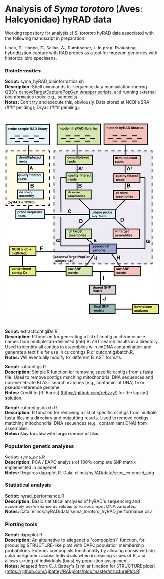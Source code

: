 # Analysis of *Syma torotoro* (Aves: Halcyonidae) hyRAD data

Working repository for analysis of *S. torotoro* hyRAD data associated with the following manuscript in preparation:

Linck, E., Hanna, Z., Sellas, A., Dumbacher, J. In prep. Evaluating hybridization capture with RAD probes as a tool for museum genomics with historical bird specimens. 

### Bioinformatics

**Script:** syma_hyRAD_bioinformatics.sh  
**Description:** Shell commands for sequence data manipulation running QB3's [denovoTargetCapturePopGen wrapper scripts](https://github.com/CGRL-QB3-UCBerkeley/denovoTargetCapturePopGen), and running external bioinformatics tools (e.g., samtools)   
**Notes:** Don't try and execute this, obviously. Data stored at NCBI's SRA (### pending); Dryad (### pending). 
  
&nbsp;
  
<p align="center">
<img src="https://github.com/elinck/hyRAD/blob/master/figures/hyrad_bioinformatics_flowchart.png" width="500" height="621">
</p>
  
&nbsp;
  
**Script:** extractcontigIDs.R  
**Description:** R function for generating a list of contig or chromosome names from multiple tab-delimited (m6) BLAST search results in a directory. Used to identify all contigs in assemblies with mtDNA contamination and generate a text file for use in cutcontigs.R or cutcontigsbatch.R.   
**Notes:** Will eventually modify for different BLAST formats. 

**Script:** cutcontigs.R  
**Description:** Simple R function for removing specific contigs from a fasta file. Used to remove contigs matching mitochondrial DNA   sequences and non-vertebrate BLAST search matches (e.g., contaminant DNA) from pseudo-reference genome.  
**Notes:** Credit to [R. Harris] (https://github.com/rebzzy/) for the lapply() solution.  

**Script:** cutcontigsbatch.R  
**Description:** R function for removing a list of specific contigs from multiple fasta files in a directory and outputting results. Used to remove contigs matching mitochondrial DNA sequences (e.g., contaminant DNA) from assemblies.  
**Notes:** May be slow with large number of files. 

### Population genetic analyses

**Script:** syma_pca.R  
**Description:** PCA / DAPC analysis of 100% complete SNP matrix implemented in adegenet  
**Notes:** Requires dapcplot.R. Data: elinck/hyRAD/data/snps_extended_adg  

### Statistical analysis

**Script:** hyrad_performance.R  
**Description:** Basic statistical analyses of hyRAD's sequencing and assembly performance as relates to various input DNA variables.   
**Notes:** Data: elinck/hyRAD/data/syma_torotoro_hyRAD_performance.csv

### Plotting tools

**Script:** dapcplot.R  
**Description:** An alternative to adegenet's "compoplot()" function, for producing STRUCTURE-like plots with DAPC population membership probabilities. Extends compoplots functionality by allowing consistent(ish) color assignment across individuals when increasing values of K, and allows sorting of individuals (bars) by population assignment.   
**Notes:** Adapted from C.J. Battey's [similar function for STRUCTURE plots] (https://github.com/cjbattey/RADplots/blob/master/structurePlot.R)


